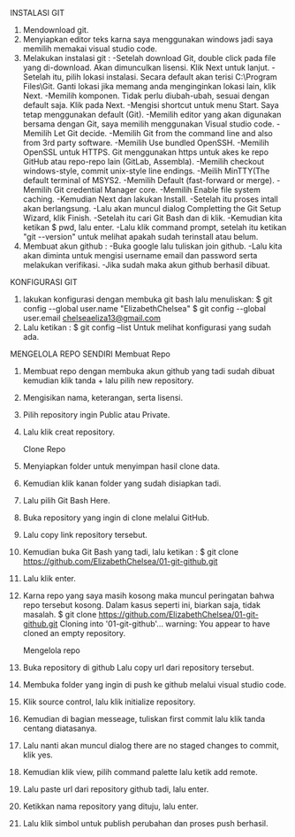 INSTALASI GIT
1. Mendownload git.
2. Menyiapkan editor teks karna saya menggunakan windows jadi saya memilih memakai visual studio code.
3. Melakukan instalasi git :
   -Setelah download Git, double click pada file yang di-download. Akan dimunculkan lisensi. Klik Next untuk lanjut.
   -Setelah itu, pilih lokasi instalasi. Secara default akan terisi C:\Program Files\Git. Ganti lokasi jika memang anda menginginkan lokasi lain, klik Next.
   -Memilih komponen. Tidak perlu diubah-ubah, sesuai dengan default saja. Klik pada Next.
   -Mengisi shortcut untuk menu Start. Saya tetap menggunakan default (Git).
   -Memilih editor yang akan digunakan bersama dengan Git, saya memilih menggunakan Visual studio code.
   -Memilih Let Git decide.
   -Memilih Git from the command line and also from 3rd party software.
   -Memilih Use bundled OpenSSH.
   -Memilih OpenSSL untuk HTTPS. Git menggunakan https untuk akes ke repo GitHub atau repo-repo lain (GitLab, Assembla).
   -Memilih checkout windows-style, commit unix-style line endings.
   -Meilih MinTTY(The default terminal of MSYS2.
   -Memilih Default (fast-forward or merge).
   -Memilih Git credential Manager core.
   -Memilih Enable file system caching.
   -Kemudian Next dan lakukan Install.
   -Setelah itu proses intall akan berlangsung.
   -Lalu akan muncul dialog Completting the Git Setup Wizard, klik Finish.
   -Setelah itu cari Git Bash dan di klik.
   -Kemudian kita ketikan $ pwd, lalu enter.
   -Lalu klik command prompt, setelah itu ketikan "git --version" untuk melihat apakah sudah terinstall  atau belum.
4. Membuat akun github :
  -Buka google lalu tuliskan join github.
  -Lalu kita akan diminta untuk mengisi username email dan password serta melakukan verifikasi.
  -Jika sudah maka akun github berhasil dibuat.

KONFIGURASI GIT
1. lakukan konfigurasi dengan membuka git bash lalu menuliskan:
   $ git config --global user.name "ElizabethChelsea"
   $ git config --global user.email chelseaeliza13@gmail.com
2. Lalu ketikan :
   $ git config –list
   Untuk melihat konfigurasi yang sudah ada.

MENGELOLA REPO SENDIRI
   	Membuat Repo
1. Membuat repo dengan membuka akun github yang tadi sudah dibuat kemudian klik tanda + lalu pilih 
   new repository.
2.	Mengisikan nama, keterangan, serta lisensi.
3.	Pilih repository ingin Public atau Private.
4.	Lalu klik creat repository.
    
    Clone Repo
1.	Menyiapkan folder untuk menyimpan hasil clone data.
2.	Kemudian klik kanan folder yang sudah disiapkan tadi.
3.	Lalu pilih Git Bash Here.
4.	Buka repository yang ingin di clone melalui GitHub.
5.	Lalu copy link repository tersebut.
6.	Kemudian buka Git Bash yang tadi, lalu ketikan :
    $ git clone https://github.com/ElizabethChelsea/01-git-github.git 
7.	Lalu klik enter.
8.	Karna repo yang saya masih kosong maka muncul peringatan bahwa repo tersebut kosong. Dalam 
    kasus seperti ini, biarkan saja, tidak masalah.
    $ git clone https://github.com/ElizabethChelsea/01-git-github.git
    Cloning into '01-git-github'...
    warning: You appear to have cloned an empty repository.

    Mengelola repo

1. Buka repository di github Lalu copy url dari repository tersebut.
2. Membuka folder yang ingin di push ke github melalui visual studio code.
3. Klik source control, lalu klik initialize repository.
4. Kemudian di bagian messeage, tuliskan first commit lalu klik tanda centang diatasanya.
5. Lalu nanti akan muncul dialog there are no staged changes to commit, klik yes.
6. Kemudian klik view, pilih command palette lalu ketik add remote.
7. Lalu paste url dari repository github tadi, lalu enter.
8. Ketikkan nama repository yang dituju, lalu enter.
9. Lalu klik simbol untuk publish perubahan dan proses push berhasil.